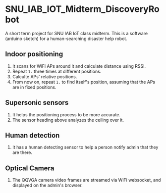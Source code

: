 # SNU_IAB_IOT_Midterm_DiscoveryRobot
A short term project for SNU IAB IoT class midterm. This is a software (arduino sketch) for a human-searching disaster help robot.

## Indoor positioning
1. It scans for WiFi APs around it and calculate distance using RSSI.
1. Repeat `1.` three times at different positions.
1. Calculte APs' relative positions.
1. From now on, repeat `1.` to find itself's position, assuming that the APs are in fixed positions.

## Supersonic sensors
1. It helps the positioning process to be more accurate.
1. The sensor heading above analyzes the ceiling over it.

## Human detection
1. It has a human detecting sensor to help a person notify admin that they are there.

## Optical Camera
1. The QQVGA camera video frames are streamed via WiFi websocket, and displayed on the admin's browser. 
